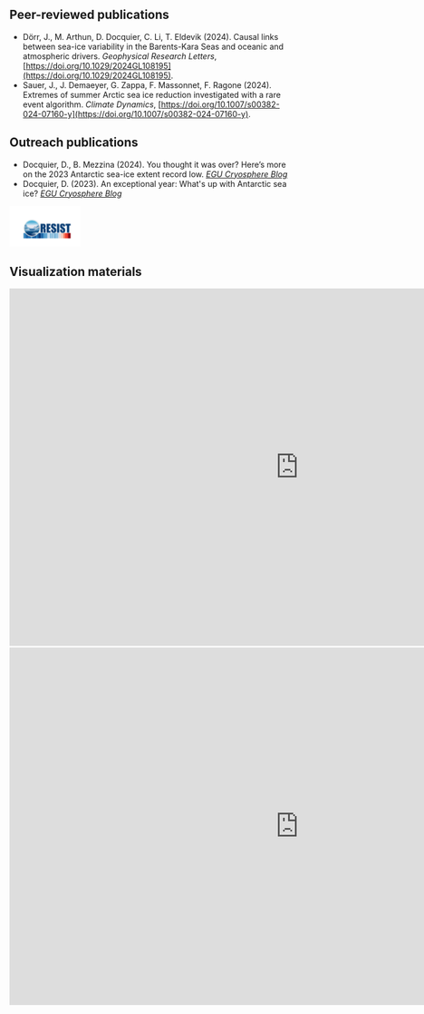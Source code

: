 ## Peer-reviewed publications

- Dörr, J., M. Arthun, D. Docquier, C. Li, T. Eldevik (2024). Causal links between sea-ice variability in the Barents-Kara Seas and oceanic and atmospheric drivers. _Geophysical Research Letters_, [https://doi.org/10.1029/2024GL108195](https://doi.org/10.1029/2024GL108195).
- Sauer, J., J. Demaeyer, G. Zappa, F. Massonnet, F. Ragone (2024). Extremes of summer Arctic sea ice reduction investigated with a rare event algorithm. _Climate Dynamics_, [https://doi.org/10.1007/s00382-024-07160-y](https://doi.org/10.1007/s00382-024-07160-y).


## Outreach publications

- Docquier, D., B. Mezzina (2024). You thought it was over? Here’s more on the 2023 Antarctic sea-ice extent record low. [_EGU Cryosphere Blog_](https://blogs.egu.eu/divisions/cr/2024/04/26/you-thought-it-was-over-heres-more-on-the-2023-antarctic-sea-ice-extent-record-low/)
- Docquier, D. (2023). An exceptional year: What's up with Antarctic sea ice? [_EGU Cryosphere Blog_](https://blogs.egu.eu/divisions/cr/2023/11/17/an-exceptional-year-whats-up-with-antarctic-sea-ice/)


<img src="/images/RESIST_Logo06022023_1.png" height="25%" width="25%">


## Visualization materials
<iframe width="1020" height="630" src="https://www.youtube.com/embed/SHdekEKIMAk?si=dHMrcxdrEk0PopKp" title="YouTube video player" frameborder="0" allow="accelerometer; autoplay; clipboard-write; encrypted-media; gyroscope; picture-in-picture; web-share" referrerpolicy="strict-origin-when-cross-origin" allowfullscreen></iframe>

<iframe width="1020" height="630" src="https://www.youtube.com/embed/SHdekEKIMAk?si=dHMrcxdrEk0PopKp" title="YouTube video player" frameborder="0" allow="accelerometer; autoplay; clipboard-write; encrypted-media; gyroscope; picture-in-picture; web-share" referrerpolicy="strict-origin-when-cross-origin" allowfullscreen></iframe>

